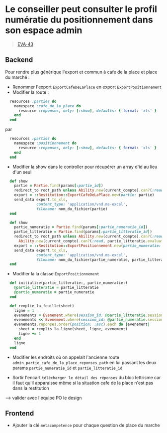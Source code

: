 <!-- 📄 Standard : https://www.notion.so/captive/Le-cadrage-technique-dbb611e45f114737a6b14745caa584e9?pvs=4 -->
# Le conseiller peut consulter le profil numératie du positionnement dans son espace admin

> [EVA-43](https://captive-team.atlassian.net/browse/EVA-163)

## Backend

Pour rendre plus générique l'export et commun à cafe de la place et place du marché :
- Renommer l'export `ExportCafeDeLaPlace` en export `ExportPositionnement`
- Modifier la route :
```ruby
  resources :parties do
    namespace :cafe_de_la_place do
      resource :reponses, only: [:show], defaults: { format: 'xls' }
    end
  end
```

par

```ruby
  resources :parties do
    namespace :positionnement do
      resource :reponses, only: [:show], defaults: { format: 'xls' }
    end
  end
```

- Modifier la show dans le controller pour récupérer un array d'id au lieu d'un seul
```ruby
  def show
    partie = Partie.find(params[:partie_id])
    redirect_to root_path unless Ability.new(current_compte).can?(:read, partie.evaluation)
    export = ::Restitution::ExportCafeDeLaPlace.new(partie: partie)
    send_data export.to_xls,
              content_type: 'application/vnd.ms-excel',
              filename: nom_du_fichier(partie)
  end
```

```ruby
  def show
    partie_numeratie = Partie.find(params[:partie_numeratie_id])
    partie_litteratie = Partie.find(params[:partie_litteratie_id])
    redirect_to root_path unless Ability.new(current_compte).can?(:read, partie_numeratie.evaluation) &&
      Ability.new(current_compte).can?(:read, partie_litteratie.evaluation)
    export = ::Restitution::ExportPositionnement.new(partie_numeratie: partie_numeratie, partie_litteratie: partie_litteratie)
    send_data export.to_xls,
              content_type: 'application/vnd.ms-excel',
              filename: nom_du_fichier(partie_numeratie, partie_litteratie)
  end
```

- Modifier la la classe `ExportPositionnement`
```ruby
  def initialize(partie_litteratie:, partie_numeratie:)
    @partie_litteratie = partie_litteratie
    @partie_numeratie = partie_numeratie
  end
```

```ruby
  def remplie_la_feuille(sheet)
    ligne = 1
    evenements = Evenement.where(session_id: @partie_litteratie.session_id)
    evenements << Evenement.where(session_id: @partie_numeratie.session_id)
    evenements.reponses.order(position: :asc).each do |evenement|
      sheet = remplis_la_ligne(sheet, ligne, evenement)
      ligne += 1
    end
    ligne
  end
```

- Modifier les endroits où on appelait l'ancienne route `admin_partie_cafe_de_la_place_reponses_path`
 en lui passant les deux params `partie_numeratie_id` et `partie_litteratie_id`

- Sortir l'encart `télécharger le détail des réponses` du bloc lettrisme car il faut qu'il apparaisse même si la situation cafe de la place n'est pas dans la restitution

--> valider avec l'équipe PO le design

## Frontend

- Ajouter la clé `metacompetence` pour chaque question de place du marche
